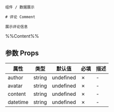 `````
组件 / 数据展示

# 评论 Comment

展示评论信息
`````

%%Content%%


## 参数 Props
| 属性 |  类型 | 默认值 | 必填 | 描述 |
  | --- | --- | --- | --- | ---|
| author | string | undefined | ✗ |  - |
| avatar | string | undefined | ✗ |  - |
| content | string | undefined | ✗ |  - |
| datetime | string | undefined | ✗ |  - |
  
  
